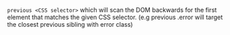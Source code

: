 `previous <CSS selector>` which will scan the DOM backwards for the first element that matches the given CSS selector. (e.g previous .error will target the closest previous sibling with error class)
